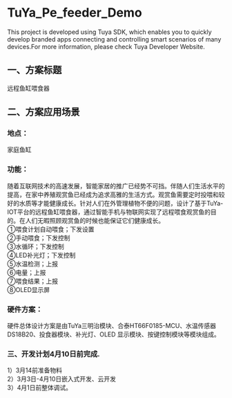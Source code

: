 # TuYa_Pe_feeder_Demo
This project is developed using Tuya SDK, which enables you to quickly develop branded apps connecting and controlling smart scenarios of many devices.For more information, please check Tuya Developer Website.
## 一、方案标题
远程鱼缸喂食器
## 二、方案应用场景
### 地点：
家庭鱼缸
### 功能：
随着互联网技术的高速发展，智能家居的推广已经势不可挡。伴随人们生活水平的提高，在家中养殖观赏鱼已经成为追求高雅的生活方式。观赏鱼需要定时投喂和较好的水质等才能健康成长。针对人们在外管理植物不便的问题，设计了基于TuYa-IOT平台的远程鱼缸喂食器，通过智能手机与物联网实现了远程喂食观赏鱼的目的。在人们无暇照顾观赏鱼的时候也能保证它们健康成长。<br>
①喂食计划自动喂食；下发设置<br>
②手动喂食；下发控制<br>
③水循环；下发控制<br>
④LED补光灯；下发控制<br>
⑤水温检测；上报<br>
⑥电量；上报<br>
⑦喂食结果；上报<br>
⑧OLED显示屏
### 硬件方案：
硬件总体设计方案是由TuYa三明治模块、合泰HT66F0185-MCU、水温传感器DS18B20、投食器模块、补光灯、OLED 显示模块、按键控制模块等模块组成。
### 三、开发计划4月10日前完成.
1）3月14前准备物料<br>
2）3月3日-4月10日嵌入式开发、云开发<br>
3）4月1日前整体调试。<br>
